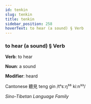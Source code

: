 ```yaml
---
id: tenkin
slug: tenkin
title: tenkin
sidebar_position: 258
hoverText: to hear (a sound) § Verb
---
```


### to hear (a sound) § Verb

**Verb**: to hear

**Noun**: a sound

**Modifier**: heard

Cantonese  聽見 teng gin /tʰɛːŋ⁵⁵ kiːn³³/

*Sino-Tibetan Language Family*